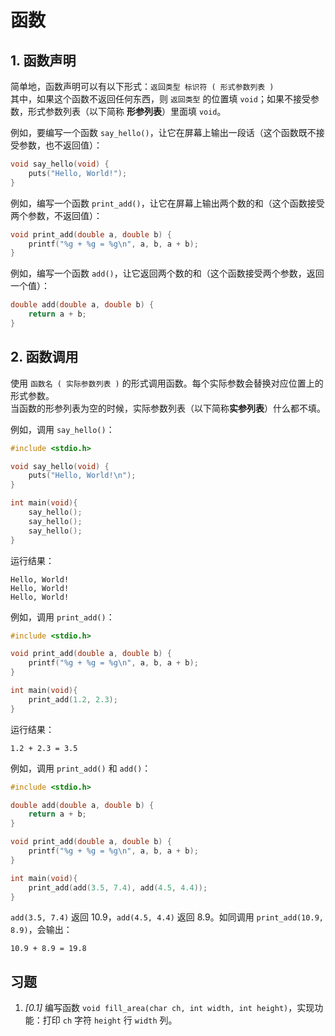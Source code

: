 # 函数

## 1. 函数声明

简单地，函数声明可以有以下形式：`返回类型 标识符 ( 形式参数列表 )`  
其中，如果这个函数不返回任何东西，则 `返回类型` 的位置填 `void`；如果不接受参数，形式参数列表（以下简称 **形参列表**）里面填 `void`。

例如，要编写一个函数 `say_hello()`，让它在屏幕上输出一段话（这个函数既不接受参数，也不返回值）：

```c
void say_hello(void) {
    puts("Hello, World!");
}
```

例如，编写一个函数 `print_add()`，让它在屏幕上输出两个数的和（这个函数接受两个参数，不返回值）：

```c
void print_add(double a, double b) {
    printf("%g + %g = %g\n", a, b, a + b);
}
```

例如，编写一个函数 `add()`，让它返回两个数的和（这个函数接受两个参数，返回一个值）：

```c
double add(double a, double b) {
    return a + b;
}
```

## 2. 函数调用

使用 `函数名 ( 实际参数列表 )` 的形式调用函数。每个实际参数会替换对应位置上的形式参数。  
当函数的形参列表为空的时候，实际参数列表（以下简称**实参列表**）什么都不填。

例如，调用 `say_hello()`：

```c
#include <stdio.h>

void say_hello(void) {
    puts("Hello, World!\n");
}

int main(void){
    say_hello();
    say_hello();
    say_hello();
}
```

运行结果：

```ansi
Hello, World!
Hello, World!
Hello, World!
```

例如，调用 `print_add()`：

```c
#include <stdio.h>

void print_add(double a, double b) {
    printf("%g + %g = %g\n", a, b, a + b);
}

int main(void){
    print_add(1.2, 2.3);
}
```

运行结果：

```ansi
1.2 + 2.3 = 3.5
```

例如，调用 `print_add()` 和 `add()`：

```c
#include <stdio.h>

double add(double a, double b) {
    return a + b;
}

void print_add(double a, double b) {
    printf("%g + %g = %g\n", a, b, a + b);
}

int main(void){
    print_add(add(3.5, 7.4), add(4.5, 4.4));
}
```

`add(3.5, 7.4)` 返回 10.9，`add(4.5, 4.4)` 返回 8.9。如同调用 `print_add(10.9, 8.9)`，会输出：

```ansi
10.9 + 8.9 = 19.8
```

## 习题

1. _[0.1]_ 编写函数 `void fill_area(char ch, int width, int height)`，实现功能：打印 `ch` 字符 `height` 行 `width` 列。
